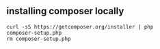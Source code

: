 ## installing composer locally
```
curl -sS https://getcomposer.org/installer | php
composer-setup.php
rm composer-setup.php
```

